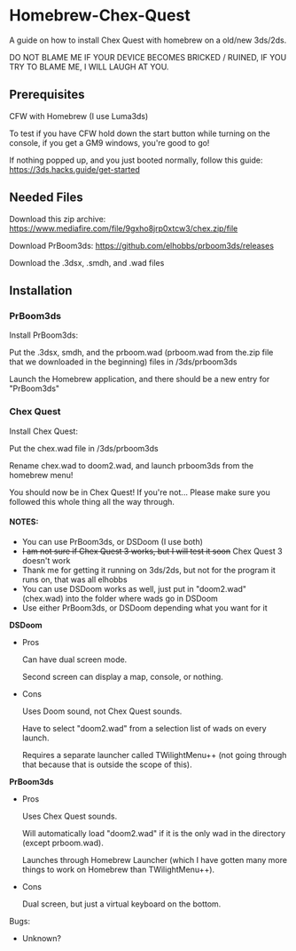# Homebrew-Chex-Quest

A guide on how to install Chex Quest with homebrew on a old/new 3ds/2ds.

DO NOT BLAME ME IF YOUR DEVICE BECOMES BRICKED / RUINED, IF YOU TRY TO BLAME ME, I WILL LAUGH AT YOU.  

## Prerequisites

CFW with Homebrew (I use Luma3ds)

To test if you have CFW hold down the start button while turning on the console, if you get a GM9 windows, you're good to go!

If nothing popped up, and you just booted normally, follow this guide: https://3ds.hacks.guide/get-started

## Needed Files

Download this zip archive:
https://www.mediafire.com/file/9gxho8jrp0xtcw3/chex.zip/file

Download PrBoom3ds:
https://github.com/elhobbs/prboom3ds/releases

Download the .3dsx, .smdh, and .wad files

## Installation

### PrBoom3ds

Install PrBoom3ds:

Put the .3dsx, smdh, and the prboom.wad (prboom.wad from the.zip file that we downloaded in the beginning) files in /3ds/prboom3ds

Launch the Homebrew application, and there should be a new entry for "PrBoom3ds"

### Chex Quest

Install Chex Quest:

Put the chex.wad file in /3ds/prboom3ds

Rename chex.wad to doom2.wad, and launch prboom3ds from the homebrew menu!

You should now be in Chex Quest!  If you're not... Please make sure you followed this whole thing all the way through.  

#### NOTES:

* You can use PrBoom3ds, or DSDoom (I use both)
* ~~I am not sure if Chex Quest 3 works, but I will test it soon~~ Chex Quest 3 doesn't work
* Thank me for getting it running on 3ds/2ds, but not for the program it runs on, that was all elhobbs
* You can use DSDoom works as well, just put in "doom2.wad" (chex.wad) into the folder where wads go in DSDoom
* Use either PrBoom3ds, or DSDoom depending what you want for it

**DSDoom**

* Pros 
     
     Can have dual screen mode.

     Second screen can display a map, console, or nothing.

* Cons
     
     Uses Doom sound, not Chex Quest sounds.

     Have to select "doom2.wad" from a selection list of wads on every launch.

     Requires a separate launcher called TWilightMenu++ (not going through that because that is outside the scope of this).

**PrBoom3ds**

* Pros

     Uses Chex Quest sounds.

     Will automatically load "doom2.wad" if it is the only wad in the directory (except prboom.wad).

     Launches through Homebrew Launcher (which I have gotten many more things to work on Homebrew than TWilightMenu++).
     
* Cons

     Dual screen, but just a virtual keyboard on the bottom.
     

Bugs:

* Unknown?
        
